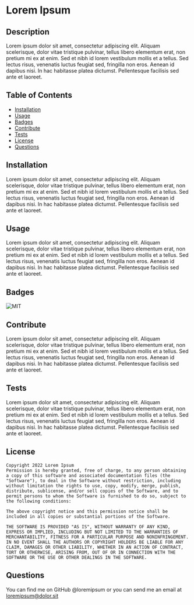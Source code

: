 # Lorem Ipsum
  ## Description
  Lorem ipsum dolor sit amet, consectetur adipiscing elit. Aliquam scelerisque, dolor vitae tristique pulvinar, tellus libero elementum erat, non pretium mi ex at enim. Sed et nibh id lorem vestibulum mollis et a tellus. Sed lectus risus, venenatis luctus feugiat sed, fringilla non eros. Aenean id dapibus nisi. In hac habitasse platea dictumst. Pellentesque facilisis sed ante et laoreet.
  ## Table of Contents
  - [Installation](#installation)
  - [Usage](#usage)
  - [Badges](#badges)
  - [Contribute](#contribute)
  - [Tests](#tests)
  - [License](#license)
  - [Questions](#questions)
  ## Installation
  Lorem ipsum dolor sit amet, consectetur adipiscing elit. Aliquam scelerisque, dolor vitae tristique pulvinar, tellus libero elementum erat, non pretium mi ex at enim. Sed et nibh id lorem vestibulum mollis et a tellus. Sed lectus risus, venenatis luctus feugiat sed, fringilla non eros. Aenean id dapibus nisi. In hac habitasse platea dictumst. Pellentesque facilisis sed ante et laoreet.
  ## Usage
  Lorem ipsum dolor sit amet, consectetur adipiscing elit. Aliquam scelerisque, dolor vitae tristique pulvinar, tellus libero elementum erat, non pretium mi ex at enim. Sed et nibh id lorem vestibulum mollis et a tellus. Sed lectus risus, venenatis luctus feugiat sed, fringilla non eros. Aenean id dapibus nisi. In hac habitasse platea dictumst. Pellentesque facilisis sed ante et laoreet.
  ## Badges
  ![MIT](https://img.shields.io/badge/License-MIT-yellow.svg)
  ## Contribute
  Lorem ipsum dolor sit amet, consectetur adipiscing elit. Aliquam scelerisque, dolor vitae tristique pulvinar, tellus libero elementum erat, non pretium mi ex at enim. Sed et nibh id lorem vestibulum mollis et a tellus. Sed lectus risus, venenatis luctus feugiat sed, fringilla non eros. Aenean id dapibus nisi. In hac habitasse platea dictumst. Pellentesque facilisis sed ante et laoreet.
  ## Tests
  Lorem ipsum dolor sit amet, consectetur adipiscing elit. Aliquam scelerisque, dolor vitae tristique pulvinar, tellus libero elementum erat, non pretium mi ex at enim. Sed et nibh id lorem vestibulum mollis et a tellus. Sed lectus risus, venenatis luctus feugiat sed, fringilla non eros. Aenean id dapibus nisi. In hac habitasse platea dictumst. Pellentesque facilisis sed ante et laoreet.
  ## License
  
    Copyright 2022 Lorem Ipsum
    Permission is hereby granted, free of charge, to any person obtaining a copy of this software and associated documentation files (the "Software"), to deal in the Software without restriction, including without limitation the rights to use, copy, modify, merge, publish, distribute, sublicense, and/or sell copies of the Software, and to permit persons to whom the Software is furnished to do so, subject to the following conditions:

    The above copyright notice and this permission notice shall be included in all copies or substantial portions of the Software.

    THE SOFTWARE IS PROVIDED "AS IS", WITHOUT WARRANTY OF ANY KIND, EXPRESS OR IMPLIED, INCLUDING BUT NOT LIMITED TO THE WARRANTIES OF MERCHANTABILITY, FITNESS FOR A PARTICULAR PURPOSE AND NONINFRINGEMENT. IN NO EVENT SHALL THE AUTHORS OR COPYRIGHT HOLDERS BE LIABLE FOR ANY CLAIM, DAMAGES OR OTHER LIABILITY, WHETHER IN AN ACTION OF CONTRACT, TORT OR OTHERWISE, ARISING FROM, OUT OF OR IN CONNECTION WITH THE SOFTWARE OR THE USE OR OTHER DEALINGS IN THE SOFTWARE.
    
  ## Questions
  You can find me on GitHub @loremipsum or you can send me an email at loremipsum@dolor.sit
  